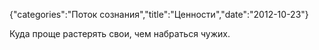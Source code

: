 {"categories":"Поток сознания","title":"Ценности","date":"2012-10-23"}

Куда проще растерять свои, чем набраться чужих.
